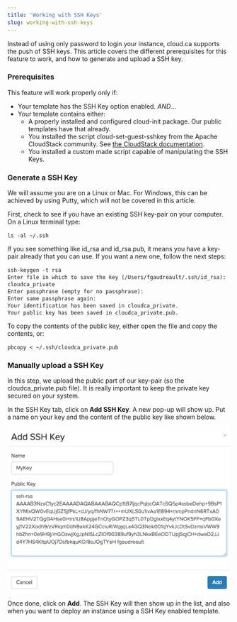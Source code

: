 ```yaml
---
title: 'Working with SSH Keys'
slug: working-with-ssh-keys
---
```



Instead of using only password to login your instance, cloud.ca supports the push of SSH keys. This article covers the different prerequisites for this feature to work, and how to generate and upload a SSH key.

### Prerequisites
This feature will work properly only if:
- Your template has the SSH Key option enabled. *AND*...
- Your template contains either:
   - A properly installed and configured cloud-init package. Our public templates have that already.
   - You installed the script cloud-set-guest-sshkey from the Apache CloudStack community. See [the CloudStack documentation](http://cloudstack-administration.readthedocs.org/en/4.4/virtual_machines.html?highlight=authentication#using-ssh-keys-for-authentication).
   - You installed a custom made script capable of manipulating the SSH Keys.

### Generate a SSH Key
We will assume you are on a Linux or Mac. For Windows, this can be achieved by using Putty, which will not be covered in this article.

First, check to see if you have an existing SSH key-pair on your computer. On a Linux terminal type:

```
ls -al ~/.ssh
```

If you see something like id_rsa and id_rsa.pub, it means you have a key-pair already that you can use. If you want a new one, follow the next steps:

```
ssh-keygen -t rsa
Enter file in which to save the key (/Users/fgaudreault/.ssh/id_rsa): cloudca_private
Enter passphrase (empty for no passphrase):
Enter same passphrase again:
Your identification has been saved in cloudca_private.
Your public key has been saved in cloudca_private.pub.
```

To copy the contents of the public key, either open the file and copy the contents, or:

```
pbcopy < ~/.ssh/cloudca_private.pub
```

### Manually upload a SSH Key
In this step, we upload the public part of our key-pair (so the cloudca_private.pub file). It is really important to keep the private key secured on your system.

In the SSH Key tab, click on **Add SSH Key**. A new pop-up will show up. Put a name on your key and the content of the public key like shown below.

![Add SSH key](/assets/add-an-ssh-key-en.jpeg)

Once done, click on **Add**. The SSH Key will then show up in the list, and also when you want to deploy an instance using a SSH Key enabled template.

